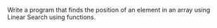 
Write a program that finds the position of an element in an array using Linear Search using functions.
